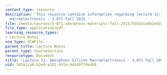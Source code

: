 ```yaml
---
content_type: resource
description: 'This resource contains information regarding lecture 11: Amorphous silicon
  macroelectronics - 3.071 Fall 2015.'
file: /media/courses/3-071-amorphous-materials-fall-2015/5d3a1ca6b2eda181441a642d9f7deab8_MIT3_071F15_Lecture11.pdf
file_type: application/pdf
learning_resource_types:
- Lecture Notes
ocw_type: OCWFile
parent_title: Lecture Notes
parent_type: CourseSection
resourcetype: Document
title: 'Lecture 11: Amorphous Silicon Macroelectronics - 3.071 Fall 2015'
uid: 5d3a1ca6-b2ed-a181-441a-642d9f7deab8
---
```

